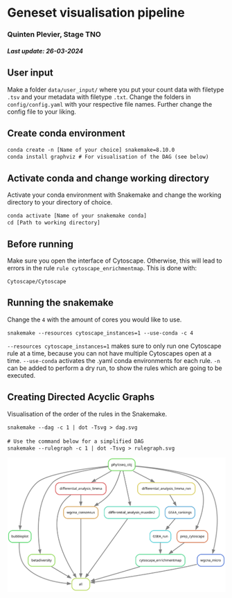 # Geneset visualisation pipeline
### Quinten Plevier, Stage TNO
##### Last update: 26-03-2024

## User input
Make a folder `data/user_input/` where you put your count data with filetype `.tsv` and your metadata with filetype `.txt`. Change the folders in `config/config.yaml` with your respective file names. Further change the config file to your liking. 

## Create conda environment
```shell
conda create -n [Name of your choice] snakemake=8.10.0
conda install graphviz # For visualisation of the DAG (see below)
```

## Activate conda and change working directory
Activate your conda environment with Snakemake and change the working directory to your directory of choice.
```shell
conda activate [Name of your snakemake conda]
cd [Path to working directory]
```

## Before running
Make sure you open the interface of Cytoscape. Otherwise, this will lead to errors in the rule `rule cytoscape_enrichmentmap`. This is done with:
```shell
Cytoscape/Cytoscape
```

## Running the snakemake
Change the `4` with the amount of cores you would like to use.
```shell
snakemake --resources cytoscape_instances=1 --use-conda -c 4
```
`--resources cytoscape_instances=1` makes sure to only run one Cytoscape rule at a time, because you can not have multiple Cytoscapes open at a time. `--use-conda` activates the .yaml conda environments for each rule. `-n` can be added to perform a dry run, to show the rules which are going to be executed.

## Creating Directed Acyclic Graphs
Visualisation of the order of the rules in the Snakemake.
```shell
snakemake --dag -c 1 | dot -Tsvg > dag.svg

# Use the command below for a simplified DAG
snakemake --rulegraph -c 1 | dot -Tsvg > rulegraph.svg
```

![rulegraph.svg](rulegraph.svg)
